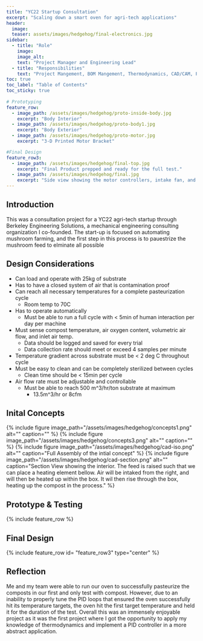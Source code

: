 ```yaml
---
title: "YC22 Startup Consultation"
excerpt: "Scaling down a smart oven for agri-tech applications"
header:
  image: 
  teaser: assets/images/hedgehog/final-electronics.jpg
sidebar:
  - title: "Role"
    image: 
    image_alt: 
    text: "Project Manager and Engineering Lead"
  - title: "Responsibilities"
    text: "Project Mangement, BOM Mangement, Thermodynamics, CAD/CAM, PID Control, Manufacturing"
toc: true
toc_label: "Table of Contents"
toc_sticky: true
    
# Prototyping
feature_row:
  - image_path: /assets/images/hedgehog/proto-inside-body.jpg
    excerpt: "Body Interior"
  - image_path: /assets/images/hedgehog/proto-body1.jpg
    excerpt: "Body Exterior"
  - image_path: /assets/images/hedgehog/proto-motor.jpg
    excerpt: "3-D Printed Motor Bracket"

#Final Design
feature_row3:
  - image_path: /assets/images/hedgehog/final-top.jpg
    excerpt: "Final Product prepped and ready for the full test."
  - image_path: /assets/images/hedgehog/final.jpg
    excerpt: "Side view showing the motor controllers, intake fan, and microcontrollers"
---
```


## Introduction
  This was a consultation project for a YC22 agri-tech startup through Berkeley Engineering Solutions, a mechanical engineering consulting organization I co-founded. The start-up is focused on automating mushroom farming, and the first step in this process is to pauestrize the mushroom feed to elminate all possible 

## Design Considerations
- Can load and operate with 25kg of substrate
- Has to have a closed system of air that is contamination proof
- Can reach all necessary temperatures for a complete pasteurization cycle
  - Room temp to 70C
- Has to operate automatically
  - Must be able to run a full cycle with < 5min of human interaction per day per machine 
- Must sense compost temperature, air oxygen content, volumetric air flow, and inlet air temp.
  - Data should be logged and saved for every trial
  - Data collection rate should meet or exceed 4 samples per minute
- Temperature gradient across substrate must be < 2 deg C throughout cycle
- Must be easy to clean and can be completely sterilized between cycles
  - Clean time should be < 15min per cycle
- Air flow rate must be adjustable and controllable
  - Must be able to reach 500 m^3/hr/ton substrate at maximum
    - 13.5m^3/hr or 8cfm


## Inital Concepts
{% include figure image_path="/assets/images/hedgehog/concepts1.png" alt="" caption="" %}
{% include figure image_path="/assets/images/hedgehog/concepts3.png" alt="" caption="" %}
{% include figure image_path="/assets/images/hedgehog/cad-iso.png" alt="" caption="Full Assembly of the intial concept" %}
{% include figure image_path="/assets/images/hedgehog/cad-section.png" alt="" caption="Section View showing the interior. The feed is raised such that we can place a heating element bellow. Air will be intaked from the right, and will then be heated up within the box. It wil then rise through the box, heating up the compost in the process." %}

## Prototype & Testing
{% include feature_row %}



## Final Design
{% include feature_row id= "feature_row3" type="center" %}


## Reflection
Me and my team were able to run our oven to successfully pasteurize the composts in our first and only test with compost. However, due to an inability to properly tune the PID loops that ensured the oven successfully hit its temperature targets, the oven hit the first target temperature and held it for the duration of the test. Overall this was an immensely enjoyable project as it was the first project where I got the opportunity to apply my knowledge of thermodynamics and implement a PID controller in a more abstract application.


